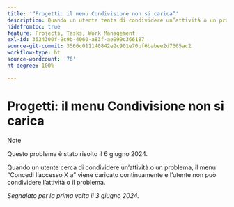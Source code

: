 ```yaml
---
title: '“Progetti: il menu Condivisione non si carica”'
description: Quando un utente tenta di condividere un’attività o un problema, il menu Concedi l’accesso X viene caricato continuamente e l’utente non può condividere l’attività o il problema.
hidefromtoc: true
feature: Projects, Tasks, Work Management
exl-id: 3534300f-9c9b-4060-a83f-ae999c366187
source-git-commit: 3566c011140842e2c901e70bf6babee2d7665ac2
workflow-type: ht
source-wordcount: '76'
ht-degree: 100%

---
```


# Progetti: il menu Condivisione non si carica

>[!NOTE]
>
>Questo problema è stato risolto il 6 giugno 2024.

Quando un utente cerca di condividere un’attività o un problema, il menu “Concedi l’accesso X a” viene caricato continuamente e l’utente non può condividere l’attività o il problema.

_Segnalato per la prima volta il 3 giugno 2024._
